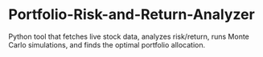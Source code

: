 # Portfolio-Risk-and-Return-Analyzer
Python tool that fetches live stock data, analyzes risk/return, runs Monte Carlo simulations, and finds the optimal portfolio allocation.
